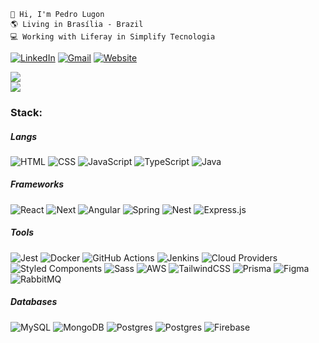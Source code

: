 ```
👋 Hi, I'm Pedro Lugon
🌎 Living in Brasília - Brazil
💻 Working with Liferay in Simplify Tecnologia
```

[![LinkedIn](https://img.shields.io/badge/LinkedIn-blue?style=for-the-badge&logo=Linkedin&logoColor=white)](https://linkedin.com/in/lugonpedro)
[![Gmail](https://img.shields.io/badge/Gmail-D14836?style=for-the-badge&logo=Gmail&logoColor=white)](mailto:pedrolugonm@gmail.com)
[![Website](https://img.shields.io/badge/website-green?style=for-the-badge)](https://lugon.dev)

![](https://github-readme-streak-stats.herokuapp.com/?user=lugonpedro&theme=dark&hide_border=true)<br/>
![](https://github-readme-stats.vercel.app/api/top-langs/?username=lugonpedro&theme=dark&hide_border=true&include_all_commits=true&count_private=true&layout=compact)

### Stack:
##### Langs
![HTML](https://img.shields.io/badge/HTML-black?style=flat&logo=html5&logoColor=white) ![CSS](https://img.shields.io/badge/CSS-black?style=flat&logo=css3&logoColor=white) ![JavaScript](https://img.shields.io/badge/Javascript-black?style=flat&logo=javascript&logoColor=white) ![TypeScript](https://img.shields.io/badge/Typescript-black?style=flat&logo=typescript&logoColor=white) ![Java](https://img.shields.io/badge/Java-black?style=flat&logo=openjdk&logoColor=white)

##### Frameworks
![React](https://img.shields.io/badge/React-black?style=flat&logo=react&logoColor=white) ![Next](https://img.shields.io/badge/Next-black?style=flat&logo=next.js&logoColor=white) ![Angular](https://img.shields.io/badge/Angular-black?style=flat&logo=angular&logoColor=white) ![Spring](https://img.shields.io/badge/Spring-black?style=flat&logo=spring&logoColor=white) ![Nest](https://img.shields.io/badge/Nest-black?style=flat&logo=nestjs&logoColor=white) ![Express.js](https://img.shields.io/badge/Express-black?style=flat&logo=express&logoColor=white) 

##### Tools
![Jest](https://img.shields.io/badge/Jest-black?style=flat&logo=jest&logoColor=white) ![Docker](https://img.shields.io/badge/Docker-black?style=flat&logo=docker&logoColor=white) ![GitHub Actions](https://img.shields.io/badge/Github%20Actions-black?style=flat&logo=github&logoColor=white) ![Jenkins](https://img.shields.io/badge/Jenkins-black?style=flat&logo=jenkins&logoColor=white) ![Cloud Providers](https://img.shields.io/badge/Cloud%20Providers-black?style=flat&logo=google-cloud&logoColor=white) ![Styled Components](https://img.shields.io/badge/Styled%20Components-black?style=flat&logo=styledcomponents&logoColor=white) ![Sass](https://img.shields.io/badge/Sass-black?style=flat&logo=sass&logoColor=white) ![AWS](https://img.shields.io/badge/AWS-black?style=flat&logo=amazon&logoColor=white)  ![TailwindCSS](https://img.shields.io/badge/Tailwind-black?style=flat&logo=tailwind-css&logoColor=white) ![Prisma](https://img.shields.io/badge/Prisma-black?style=flat&logo=Prisma&logoColor=white) ![Figma](https://img.shields.io/badge/Figma-black?style=flat&logo=figma&logoColor=white) ![RabbitMQ](https://img.shields.io/badge/RabbitMQ-black?style=flat&logo=rabbitmq&logoColor=white)

##### Databases
![MySQL](https://img.shields.io/badge/MySQL-black?style=flat&logo=mysql&logoColor=white) ![MongoDB](https://img.shields.io/badge/MongoDB-black?style=flat&logo=mongodb&logoColor=white) ![Postgres](https://img.shields.io/badge/Postgres-black?style=flat&logo=postgresql&logoColor=white) ![Postgres](https://img.shields.io/badge/DynamoDB-black?style=flat&logo=amazondynamodb&logoColor=white) ![Firebase](https://img.shields.io/badge/Firebase-black?style=flat&logo=firebase)

